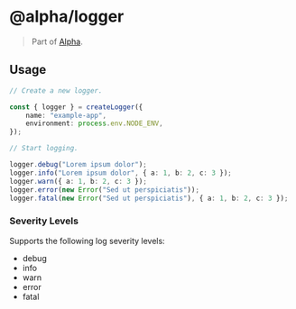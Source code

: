 # @alpha/logger

> Part of [Alpha](https://github.com/crgeary/alpha).

## Usage

```ts
// Create a new logger.

const { logger } = createLogger({
    name: "example-app",
    environment: process.env.NODE_ENV,
});

// Start logging.

logger.debug("Lorem ipsum dolor");
logger.info("Lorem ipsum dolor", { a: 1, b: 2, c: 3 });
logger.warn({ a: 1, b: 2, c: 3 });
logger.error(new Error("Sed ut perspiciatis"));
logger.fatal(new Error("Sed ut perspiciatis"), { a: 1, b: 2, c: 3 });
```

### Severity Levels

Supports the following log severity levels:

-   debug
-   info
-   warn
-   error
-   fatal
